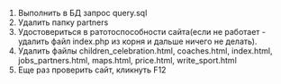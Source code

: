 1. Выполнить в БД запрос query.sql
3. Удалить папку partners
4. Удостовериться в ратотоспособности сайта(если не работает - удалить файл index.php из корня и дальше ничего не делать).
5. Удалить файлы  children_celebration.html, coaches.html, index.html, jobs_partners.html, maps.html, price.html, write_sport.html
6. Еще раз проверить сайт, кликнуть F12